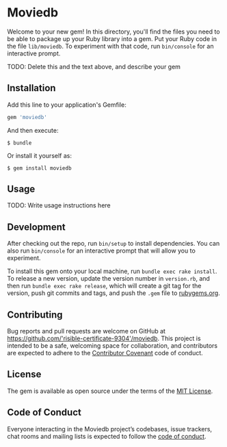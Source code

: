 # Moviedb

Welcome to your new gem! In this directory, you'll find the files you need to be able to package up your Ruby library into a gem. Put your Ruby code in the file `lib/moviedb`. To experiment with that code, run `bin/console` for an interactive prompt.

TODO: Delete this and the text above, and describe your gem

## Installation

Add this line to your application's Gemfile:

```ruby
gem 'moviedb'
```

And then execute:

    $ bundle

Or install it yourself as:

    $ gem install moviedb

## Usage

TODO: Write usage instructions here

## Development

After checking out the repo, run `bin/setup` to install dependencies. You can also run `bin/console` for an interactive prompt that will allow you to experiment.

To install this gem onto your local machine, run `bundle exec rake install`. To release a new version, update the version number in `version.rb`, and then run `bundle exec rake release`, which will create a git tag for the version, push git commits and tags, and push the `.gem` file to [rubygems.org](https://rubygems.org).

## Contributing

Bug reports and pull requests are welcome on GitHub at https://github.com/'risible-certificate-9304'/moviedb. This project is intended to be a safe, welcoming space for collaboration, and contributors are expected to adhere to the [Contributor Covenant](http://contributor-covenant.org) code of conduct.

## License

The gem is available as open source under the terms of the [MIT License](https://opensource.org/licenses/MIT).

## Code of Conduct

Everyone interacting in the Moviedb project’s codebases, issue trackers, chat rooms and mailing lists is expected to follow the [code of conduct](https://github.com/'risible-certificate-9304'/moviedb/blob/master/CODE_OF_CONDUCT.md).
